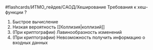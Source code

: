 #flashcards/ИТМО_гейдев/САОД/Хеширование
Требования к хеш-функции
?
1. Быстрое вычисление
2. Низкая вероятность [[Коллизия|коллизий]]
3. (При криптографии) Лавинообразность изменений
4. (При криптографии) Невозможность получить информацию о входных данных

